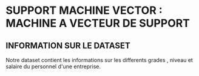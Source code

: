# **SUPPORT MACHINE VECTOR : MACHINE A VECTEUR DE SUPPORT**

## **INFORMATION SUR LE DATASET**

Notre dataset contient les informations sur les differents grades , niveau  et salaire du personnel d'une entreprise.


